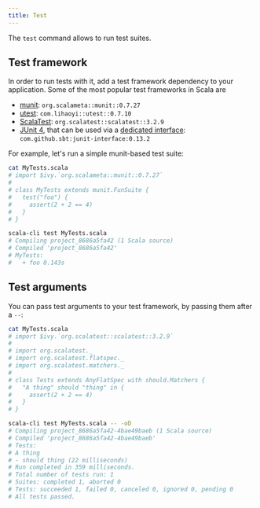```yaml
---
title: Test
---
```


The `test` command allows to run test suites.

## Test framework

In order to run tests with it, add a test framework dependency to your
application. Some of the most popular test frameworks in Scala are
- [munit](https://scalameta.org/munit): `org.scalameta::munit::0.7.27`
- [utest](https://github.com/com-lihaoyi/utest): `com.lihaoyi::utest::0.7.10`
- [ScalaTest](https://www.scalatest.org): `org.scalatest::scalatest::3.2.9`
- [JUnit 4](https://junit.org/junit4), that can be used via a [dedicated interface](https://github.com/sbt/junit-interface): `com.github.sbt:junit-interface:0.13.2`

For example, let's run a simple munit-based test suite:
```bash
cat MyTests.scala
# import $ivy.`org.scalameta::munit::0.7.27`
#
# class MyTests extends munit.FunSuite {
#   test("foo") {
#     assert(2 + 2 == 4)
#   }
# }

scala-cli test MyTests.scala
# Compiling project_8686a5fa42 (1 Scala source)
# Compiled 'project_8686a5fa42'
# MyTests:
#   + foo 0.143s
```

## Test arguments

You can pass test arguments to your test framework, by passing them after a `--`:
```bash
cat MyTests.scala
# import $ivy.`org.scalatest::scalatest::3.2.9`
#
# import org.scalatest._
# import org.scalatest.flatspec._
# import org.scalatest.matchers._
#
# class Tests extends AnyFlatSpec with should.Matchers {
#   "A thing" should "thing" in {
#     assert(2 + 2 == 4)
#   }
# }

scala-cli test MyTests.scala -- -oD
# Compiling project_8686a5fa42-4bae49baeb (1 Scala source)
# Compiled 'project_8686a5fa42-4bae49baeb'
# Tests:
# A thing
# - should thing (22 milliseconds)
# Run completed in 359 milliseconds.
# Total number of tests run: 1
# Suites: completed 1, aborted 0
# Tests: succeeded 1, failed 0, canceled 0, ignored 0, pending 0
# All tests passed.
```
